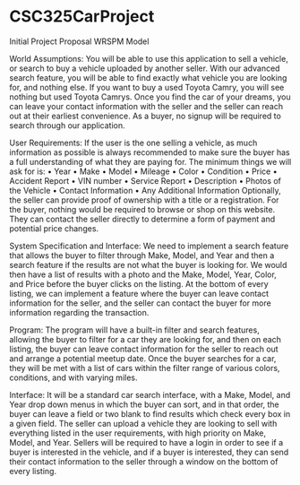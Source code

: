 # CSC325CarProject

Initial Project Proposal
WRSPM Model

World Assumptions: You will be able to use this application to sell a vehicle, or search to buy a vehicle uploaded by another seller. With our advanced search feature, you will be able to find exactly what vehicle you are looking for, and nothing else. If you want to buy a used Toyota Camry, you will see nothing but used Toyota Camrys. Once you find the car of your dreams, you can leave your contact information with the seller and the seller can reach out at their earliest convenience. As a buyer, no signup will be required to search through our application.

User Requirements: If the user is the one selling a vehicle, as much information as possible is always recommended to make sure the buyer has a full understanding of what they are paying for. The minimum things we will ask for is:
•	Year
•	Make
•	Model
•	Mileage
•	Color
•	Condition
•	Price
•	Accident Report
•	VIN number
•	Service Report
•	Description
•	Photos of the Vehicle
•	Contact Information
•	Any Additional Information
Optionally, the seller can provide proof of ownership with a title or a registration.
For the buyer, nothing would be required to browse or shop on this website. They can contact the seller directly to determine a form of payment and potential price changes.

System Specification and Interface: We need to implement a search feature that allows the buyer to filter through Make, Model, and Year and then a search feature if the results are not what the buyer is looking for. We would then have a list of results with a photo and the Make, Model, Year, Color, and Price before the buyer clicks on the listing. At the bottom of every listing, we can implement a feature where the buyer can leave contact information for the seller, and the seller can contact the buyer for more information regarding the transaction.

Program: The program will have a built-in filter and search features, allowing the buyer to filter for a car they are looking for, and then on each listing, the buyer can leave contact information for the seller to reach out and arrange a potential meetup date. Once the buyer searches for a car, they will be met with a list of cars within the filter range of various colors, conditions, and with varying miles.

Interface: It will be a standard car search interface, with a Make, Model, and Year drop down menus in which the buyer can sort, and in that order, the buyer can leave a field or two blank to find results which check every box in a given field. The seller can upload a vehicle they are looking to sell with everything listed in the user requirements, with high priority on Make, Model, and Year. Sellers will be required to have a login in order to see if a buyer is interested in the vehicle, and if a buyer is interested, they can send their contact information to the seller through a window on the bottom of every listing.
